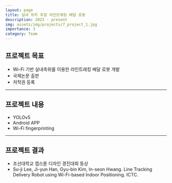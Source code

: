 ```yaml
---
layout: page
title: 실내 위치 추정 라인트래킹 배달 로봇
description: 2023 - present
img: assets/img/projects/7_project_1.jpg
importance: 3
category: Team
---
```


## 프로젝트 목표
- Wi-Fi 기반 실내측위를 이용한 라인트래킹 배달 로봇 개발
- 국제논문 출판
- 저작권 등록

---

## 프로젝트 내용
- YOLOv5
- Android APP
- Wi-Fi fingerprinting

---

## 프로젝트 결과
- 조선대학교 캡스톤 디자인 경진대회 동상
- Su-ji Lee, Ji-yun Han, Gyu-bin Kim, In-seon Hwang. Line Tracking Delivery Robot using Wi-Fi-based Indoor Positioning. ICTC.
